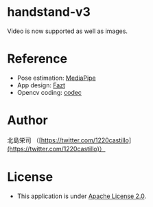 # handstand-v3
Video is now supported as well as images.


# Reference
- Pose estimation: [MediaPipe](https://github.com/google/mediapipe)
- App design: [Fazt](https://www.youtube.com/watch?v=Q2imkhmhOFo&ab_channel=Fazt)
- Opencv coding: [codec](https://stackoverflow.com/questions/52446597/cant-view-opencv-processed-videos-in-django)


# Author
北島栄司 （[https://twitter.com/1220castillo](https://twitter.com/1220castillo)）


# License
- This application is under [Apache License 2.0](https://github.com/ai-coach-eiji/handstand-v3/blob/main/LICENSE).
